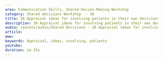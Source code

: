 ```yaml
---
area: Communication Skills, Shared-Decion-Making-Workshop
category: Shared decisions Workshop  - 30
title: 30 Appraisal ideas for involving patients in their own decisions
description: 30 Appraisal ideas for involving patients in their own decisions
audio: /assets/audio/Shared Decisions - 30 Appraisal ideas for involving patients in their own decisions. Dave Tomson - MQ.mp3
article: 
www: 
keywords: Appraisal, ideas, involving, patients
youtube: 
duration: 1m 25s
--- 
```

